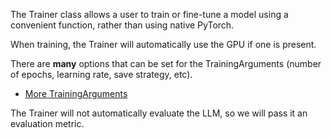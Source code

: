 The Trainer class allows a user to train or fine-tune a model using a convenient function, rather than using native PyTorch.

When training, the Trainer will automatically use the GPU if one is present.

There are  __many__ options that can be set for the TrainingArguments (number of epochs, learning rate, save strategy, etc).
  * [More TrainingArguments](https://huggingface.co/docs/transformers/main_classes/trainer#transformers.TrainingArguments)

The Trainer will not automatically evaluate the LLM, so we will pass it an evaluation metric.


